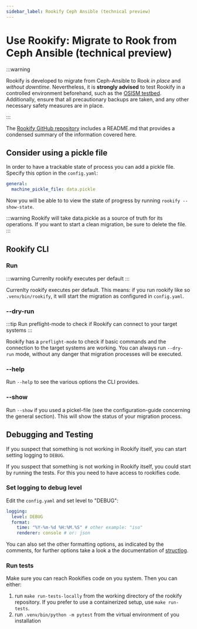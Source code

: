 ```yaml
---
sidebar_label: Rookify Ceph Ansible (technical preview)
---
```


# Use Rookify: Migrate to Rook from Ceph Ansible (technical preview)

:::warning

Rookify is developed to migrate from Ceph-Ansible to Rook _in place_ and _without downtime_.
Nevertheless, it is **strongly advised** to test Rookify in a controlled environment beforehand, such as the [OSISM testbed](https://github.com/osism/testbed). Additionally, ensure that all precautionary backups are taken, and any other necessary safety measures are in place.

:::

The [Rookify GitHub repository](https://github.com/SovereignCloudStack/rookify) includes a README.md that provides a condensed summary of the information covered here.

## Consider using a pickle file

In order to have a trackable state of process you can add a pickle file. Specify this option in the `config.yaml`:

```yaml title="config.example.yaml"
general:
  machine_pickle_file: data.pickle
```

Now you will be able to to view the state of progress by running `rookify --show-state`.

:::warning
    Rookify will take data.pickle as a source of truth for its operations. If you want to start a clean migration, be sure to delete the file.
:::

## Rookify CLI

### Run

:::warning
    Currenlty rookify executes per default
:::

Currenlty rookify executes per default. This means: if you run rookify like so `.venv/bin/rookify`, it will start the migration as configured in `config.yaml`.

### --dry-run

:::tip
    Run preflight-mode to check if Rookify can connect to your target systems
:::

Rookify has a `preflight-mode` to check if basic commands and the connection to the target systems are working.
You can always run `--dry-run` mode, without any danger that migration processes will be executed.

### --help

Run `--help` to see the various options the CLI provides.

### --show

Run `--show` if you used a pickel-file (see the configuration-guide concerning the general section). This will show the status of your migration process.

## Debugging and Testing

If you suspect that something is not working in Rookify itself, you can start setting logging to `DEBUG`.

If you suspect that something is not working in Rookify itself, you could start by running the tests. For this you need to have access to rookifies code.

### Set logging to debug level

Edit the `config.yaml` and set level to "DEBUG":

```yaml title="config.example.yaml"
logging:
  level: DEBUG
  format:
    time: "%Y-%m-%d %H:%M.%S" # other example: "iso"
    renderer: console # or: json
```

You can also set the other formatting options, as indicated by the comments, for further options take a look a the documentation of [structlog](https://www.structlog.org/en/stable/standard-library.html).

### Run tests

Make sure you can reach Rookifies code on you system. Then you can either:

1. run `make run-tests-locally` from the working directory of the rookify repository. If you prefer to use a containerized setup, use `make run-tests`.
2. run `.venv/bin/python -m pytest` from the virtual environment of you installation
